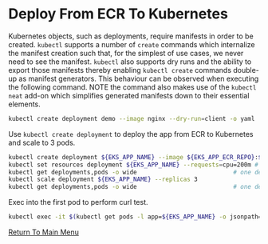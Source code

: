 # Deploy From ECR To Kubernetes

Kubernetes objects, such as deployments, require manifests in order to be created. `kubectl` supports a number of `create` commands which internalize the manifest creation such that, for the simplest of use cases, we never need to see the manifest. `kubectl` also supports dry runs and the ability to export those manifests thereby enabling `kubectl create` commands double-up as manifest generators. This behaviour can be observed when executing the following command. NOTE the command also makes use of the `kubectl neat` add-on which simplifies generated manifests down to their essential elements.
```bash
kubectl create deployment demo --image nginx --dry-run=client -o yaml | kubectl neat
```

Use `kubectl create deployment` to deploy the app from ECR to Kubernetes and scale to 3 pods.
```bash
kubectl create deployment ${EKS_APP_NAME} --image ${EKS_APP_ECR_REPO}:${EKS_APP_VERSION}
kubectl set resources deployment ${EKS_APP_NAME} --requests=cpu=200m # set a reasonable resource allocation (for scaling)
kubectl get deployments,pods -o wide                           # one deployment, one pod
kubectl scale deployment ${EKS_APP_NAME} --replicas 3
kubectl get deployments,pods -o wide                           # one deployment, three pods
```

Exec into the first pod to perform curl test.
```bash
kubectl exec -it $(kubectl get pods -l app=${EKS_APP_NAME} -o jsonpath='{.items[0].metadata.name}') -- curl localhost:80
```

[Return To Main Menu](/README.md)
